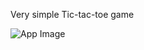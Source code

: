 Very simple Tic-tac-toe game

![App Image](https://github.com/milojezek/tic-tac-toe-android-app/blob/master/tictactoeapp.png)


